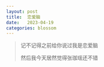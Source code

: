 ```yaml
---
layout: post
title:  恋爱脑
date:   2023-04-19
categories: blossom
---
```


>   记不记得之前给你说过我是恋爱脑
>   
>   然后我今天居然觉得张珈瑶还不错